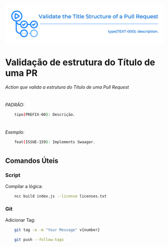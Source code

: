![img](https://github.com/padupe/check-pr-title/blob/master/img/Validate%20the%20Title%20Structure%20of%20a%20Pull%20Request.svg)

# Validação de estrutura do Título de uma PR
_Action que valida a estrutura do Título de uma Pull Request_


#

*PADRÃO:*
```bash
    tipo(PREFIX-00): Descrição.
```

#

_*Exemplo:*_
```bash
    feat(ISSUE-159): Implements Swaager.
```

#

## Comandos Úteis

### Script

Compilar a lógica:
```bash
    ncc build index.js --license licenses.txt
```

### Git

Adicionar Tag:
```bash
    git tag -a -m "Your Message" v{number}
```

```bash
    git push --follow-tags
```